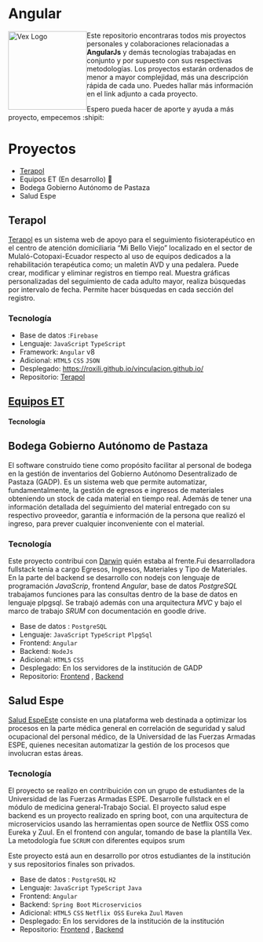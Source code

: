 
# Angular 
 <img  height="160px"  width="160px"  style="float: left;"  src="https://upload.wikimedia.org/wikipedia/commons/c/cf/Angular_full_color_logo.svg"  alt="Vex Logo"> 

Este repositorio encontraras todos mis proyectos personales y colaboraciones relacionadas a **AngularJs** y demás tecnologías trabajadas en conjunto y por supuesto con sus respectivas metodologías. Los proyectos estarán ordenados de menor a mayor complejidad, más una descripción rápida de cada uno. Puedes hallar más información en el link adjunto a cada proyecto.

Espero pueda hacer de aporte y ayuda a más proyecto, empecemos :shipit:

# Proyectos
* [Terapol](https://github.com/RoxiLi/proyectos-angularjs/edit/main/README.md##Terapol)
* Equipos ET (En desarrollo) 🚀
* Bodega Gobierno Autónomo de Pastaza
* Salud Espe

## Terapol
[Terapol](https://github.com/RoxiLi/vinculacion.github.io "Github terapol vinculacion") es un sistema web de apoyo para el seguimiento fisioterapéutico en el centro de atención domiciliaria “Mi Bello Viejo” localizado en el sector de Mulaló-Cotopaxi-Ecuador respecto al uso de equipos dedicados a la rehabilitación terapéutica como; un maletín AVD y una pedalera. Puede crear, modificar y eliminar registros en tiempo real. Muestra gráficas personalizadas del seguimiento de cada adulto mayor, realiza búsquedas por intervalo de fecha. Permite hacer búsquedas en cada sección del registro.

### Tecnología
* Base de datos :`Firebase`
* Lenguaje: `JavaScript`  `TypeScript`
* Framework: `Angular` v8
* Adicional: `HTML5` `CSS` `JSON`
* Desplegado: https://roxili.github.io/vinculacion.github.io/ 
* Repositorio: [Terapol](https://github.com/RoxiLi/vinculacion.github.io "Github terapol vinculacion")

## [Equipos ET](https://github.com/RoxiLi/vinculacion.github.io "Github terapol vinculacion")
#### Tecnología

## Bodega Gobierno Autónomo de Pastaza
El software construido tiene como propósito facilitar al personal de bodega en la gestión de inventarios del Gobierno Autónomo Desentralizado de Pastaza (GADP). Es un sistema web que permite automatizar, fundamentalmente, la gestión de egresos e ingresos de materiales obteniendo un stock de cada material en tiempo real. Además de tener una información detallada del seguimiento del material entregado con su respectivo proveedor, garantía e información de la persona que realizó el ingreso, para prever cualquier inconveniente con el material.

### Tecnología

Este proyecto contribui con [Darwin](https://github.com/darwinj94506 "Github perfil darwin") quién estaba al frente.Fui desarrolladora fullstack tenía a cargo Egresos, Ingresos, Materiales y Tipo de Materiales. En la parte del backend se desarrollo con nodejs con lenguaje de programación _JavaScrip_, frontend _Angular_, base de datos _PostgreSQL_ trabajamos funciones para las consultas dentro de la base de datos en lenguaje plpgsql. Se trabajó además con una arquitectura _MVC_ y bajo el marco de trabajo _SRUM_ con documentación en goodle drive.

* Base de datos : `PostgreSQL`
* Lenguaje: `JavaScript`  `TypeScript` `PlpgSql`
* Frontend: `Angular` 
* Backend: `NodeJs`
* Adicional: `HTML5` `CSS` 
* Desplegado: En los servidores de la institución de GADP
* Repositorio: [Frontend](https://github.com/darwinj94506/pasantias-angular "Github forntend gadp") , [Backend](https://github.com/darwinj94506/pasantias-backend "Github backend gadp")

## Salud Espe
[Salud EspeEste](https://github.com/EspeSoft/salud_espe) consiste en una plataforma web destinada a optimizar los procesos en la parte médica general en correlación de seguridad y salud ocupacional del personal médico, de la Universidad de las Fuerzas Armadas ESPE, quienes necesitan automatizar la gestión de los procesos que involucran estas áreas. 

### Tecnología
El proyecto se realizo en contribuición con un grupo de estudiantes de la Universidad de las Fuerzas Armadas ESPE. Desarrolle fullstack en el módulo de medicina general-Trabajo Social. El proyecto salud espe backend es un proyecto realizado en spring boot, con una arquitectura de microservicios usando las herramientas open source de Netflix OSS como Eureka y Zuul. En el frontend con angular, tomando de base la plantilla Vex. La metodología fue  `SCRUM` con diferentes equipos srum

Este proyecto está aun en desarrollo por otros estudiantes de la institución y sus repositorios finales son privados.

* Base de datos : `PostgreSQL` `H2`
* Lenguaje: `JavaScript`  `TypeScript` `Java`
* Frontend: `Angular` 
* Backend: `Spring Boot` `Microservicios` 
* Adicional: `HTML5` `CSS` `Netflix OSS` `Eureka` `Zuul` `Maven`
* Desplegado: En los servidores de la institución de la institución
* Repositorio: [Frontend](https://github.com/EspeSoft/salud_espe/tree/develop/frontend "Github forntend salud espe") , [Backend](https://github.com/EspeSoft/salud_espe/tree/develop/backend "Github salud espe backend")
